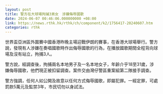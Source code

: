 ```yaml
---
layout: post
title: 警方在大球場拘捕3男女　涉嫌侮辱國歌
date: 2024-06-07 00:46:06.000000000 +08:00
link: https://news.rthk.hk/rthk/ch/component/k2/1756417-20240607.htm
categories: rthk
---
```


世界盃亞洲區外圍賽中國香港昨晚主場迎戰伊朗的賽事，在香港大球場舉行。警方說，發現有人涉嫌在奏唱國歌時作出侮辱國歌的行為，在播放國歌期間全程背向球場及沒有站立，拘捕3人。

警方說，經調查後，拘捕兩名本地男子及一名本地女子，年齡介乎18至31歲，涉嫌侮辱國歌，他們現正被扣留調查。案件交由灣仔警區重案組第二隊接手調查。

警方強調，任何人如公開及故意以任何方式侮辱國歌，即屬犯罪。一經定罪，可處罰款5萬元及監禁3年，市民切勿以身試法。
